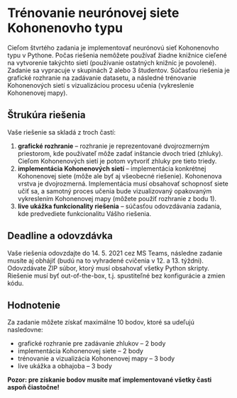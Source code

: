 # Trénovanie neurónovej siete Kohonenovho typu

Cieľom štvrtého zadania je implementovať neurónovú sieť Kohonenovho typu v Pythone. Počas riešenia nemôžete používať žiadne knižnice cieľené na vytvorenie takýchto sietí (používanie ostatných knižníc je povolené). Zadanie sa vypracuje v skupinách 2 alebo 3 študentov. Súčasťou riešenia je grafické rozhranie na zadávanie datasetu, a následné trénovanie Kohonenových sietí s vizualizáciou procesu učenia (vykreslenie Kohonenovej mapy).

## Štrukúra riešenia
Vaše riešenie sa skladá z troch častí:

1. **grafické rozhranie** – rozhranie je reprezentované dvojrozmerným priestorom, kde používateľ môže zadať inštancie dvoch tried (zhluky). Cieľom Kohonenových sietí je potom vytvoriť zhluky pre tieto triedy.
2. **implementácia Kohonenových sietí** – implementácia konkrétnej Kohonenovej siete (môže ale byť aj všeobecné riešenie). Kohonenova vrstva je dvojrozmerná. Implementácia musí obsahovať schopnosť siete učiť sa, a samotný proces učenia bude vizualizovaný opakovaným vykreslením Kohonenovej mapy (môžete použiť rozhranie z bodu 1).
3. **live ukážka funkcionality riešenia** – súčasťou odovzdávania zadania, kde predvediete funkcionalitu Vášho riešenia.

## Deadline a odovzdávka
Vaše riešenia odovzdajte do 14. 5. 2021 cez MS Teams, následne zadanie musíte aj obhájiť (budú na to vyhradené cvičenia v 12. a 13. týždni). Odovzdávate ZIP súbor, ktorý musí obsahovať všetky Python skripty. Riešenie musí byť out-of-the-box, t.j. spustiteľné bez konfigurácie a zmien kódu.

## Hodnotenie
Za zadanie môžete získať maximálne 10 bodov, ktoré sa udeľujú nasledovne:

* grafické rozhranie pre zadávanie zhlukov – 2 body
* implementácia Kohonenovej siete – 2 body
* trénovanie a vizualizácia Kohonenovej mapy – 3 body
* live ukážka a obhajoba – 3 body

**Pozor: pre získanie bodov musíte mať implementované všetky časti aspoň čiastočne!**
